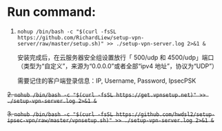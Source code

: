 # Run command:
1. `nohup /bin/bash -c "$(curl -fsSL https://github.com/RichardLiew/setup-vpn-server/raw/master/setup.sh)" >> ./setup-vpn-server.log 2>&1 &`

    安装完成后，在云服务器安全组设置放行「 500/udp 和 4500/udp」端口（类型为“自定义”，来源为“0.0.0.0”或者全部“ipv4 地址”，协议为“UDP”）

    需要记住的客户端登录信息：IP, Username, Password, IpsecPSK
   
  ~~2. `nohub /bin/bash -c "$(curl -fsSL https://get.vpnsetup.net)" >> ./setup-vpn-server.log 2>&1 &`~~

  ~~3. `nohub /bin/bash -c "$(curl -fsSL https://github.com/hwdsl2/setup-ipsec-vpn/raw/master/vpnsetup.sh)" >> ./setup-vpn-server.log 2>&1 &`~~
